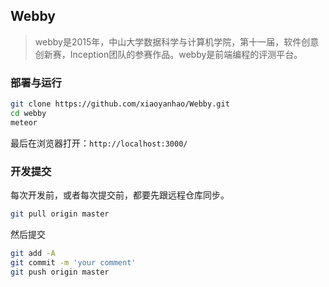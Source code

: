 ## Webby

> webby是2015年，中山大学数据科学与计算机学院，第十一届，软件创意创新赛，Inception团队的参赛作品。webby是前端编程的评测平台。

### 部署与运行

```bash
git clone https://github.com/xiaoyanhao/Webby.git
cd webby
meteor
```

最后在浏览器打开：`http://localhost:3000/`

### 开发提交

每次开发前，或者每次提交前，都要先跟远程仓库同步。

```bash
git pull origin master
```

然后提交

```bash
git add -A
git commit -m 'your comment'
git push origin master
```